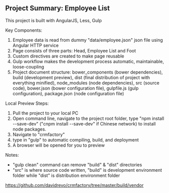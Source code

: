 Project Summary: Employee List
-----------------------------------
This project is built with AngularJS, Less, Gulp

Key Components:

1. Employee data is read from dummy "data/employee.json" json file using Angular HTTP service
2. Page consists of three parts: Head, Employee List and Foot
3. Custom directives are created to make page reusable
4. Gulp workflow makes the development process automatic, maintainable, loose-coupling
5. Project document structure: bower_components (bower dependencies), build (development preview), dist (final distribution of project with everything minified), node_modules (node dependencies), src (source code), bower.json (bower configuration file), gulpfile.js (gulp configuration), package.json (node configuration file)

Local Preview Steps:

1. Pull the project to your local PC
2. Open command line, navigate to the project root folder, type "npm install --save-dev" ("cnpm install --save-dev" if Chinese network) to install node packages.
3. Navigate to "crmfactory"
4. type in "gulp" to automatic compiling, build, and deployment
5. A browser will be opened for you to preview

Notes:
- "gulp clean" command can remove "build" & "dist" directories
- "src" is where source code written, "build" is development environment folder while "dist" is distribution environment folder

https://github.com/davidrevo/crmfactory/tree/master/build/vendor
